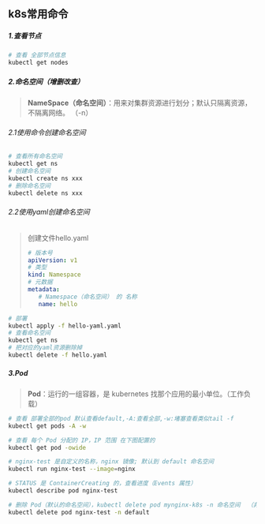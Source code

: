 ## k8s常用命令

##### 1.查看节点

```sh
# 查看 全部节点信息
kubectl get nodes
```

##### 2.命名空间（增删改查）

> **NameSpace（命名空间）**：用来对集群资源进行划分；默认只隔离资源，不隔离网络。 （-n）

###### 2.1使用命令创建命名空间

```sh
# 查看所有命名空间
kubectl get ns
# 创建命名空间
kubectl create ns xxx
# 删除命名空间
kubectl delete ns xxx
```

###### 2.2使用yaml创建命名空间

>  创建文件hello.yaml
>
> ```yaml
> # 版本号
> apiVersion: v1
> # 类型
> kind: Namespace
> # 元数据
> metadata:
>    # Namespace（命名空间） 的 名称
>    name: hello
> ```

```sh
# 部署
kubectl apply -f hello-yaml.yaml
# 查看命名空间
kubectl get ns
# 把对应的yaml资源删除掉
kubectl delete -f hello.yaml
```

##### 3.Pod

> **Pod**：运行的一组容器，是 kubernetes 找那个应用的最小单位。（工作负载）

```sh
# 查看 部署全部的pod 默认查看default,-A:查看全部,-w:堵塞查看类似tail -f
kubectl get pods -A -w

# 查看 每个 Pod 分配的 IP，IP 范围 在下图配置的
kubectl get pod -owide

# nginx-test 是自定义的名称，nginx 镜像; 默认到 default 命名空间
kubectl run nginx-test --image=nginx

# STATUS 是 ContainerCreating 的，查看进度（Events 属性）
kubectl describe pod nginx-test

# 删除 Pod（默认的命名空间），kubectl delete pod mynginx-k8s -n 命名空间  （非默认命名空间）
kubectl delete pod nginx-test -n default
```

